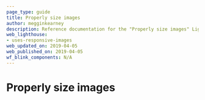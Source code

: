 ```yaml
---
page_type: guide
title: Properly size images
author: megginkearney
description: Reference documentation for the "Properly size images" Lighthouse audit.
web_lighthouse:
- uses-responsive-images
web_updated_on: 2019-04-05
web_published_on: 2019-04-05
wf_blink_components: N/A
---
```


# Properly size images